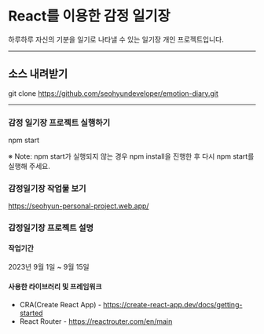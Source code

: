 # React를 이용한 감정 일기장

하루하루 자신의 기분을 일기로 나타낼 수 있는 일기장 개인 프로젝트입니다.

---

## 소스 내려받기

git clone https://github.com/seohyundeveloper/emotion-diary.git

---

### 감정 일기장 프로젝트 실행하기

npm start

※ Note: npm start가 실행되지 않는 경우 npm install을 진행한 후 다시 npm start를 실행해 주세요.

### 감정일기장 작업물 보기

https://seohyun-personal-project.web.app/

### 감정일기장 프로젝트 설명

#### 작업기간

2023년 9월 1일 ~ 9월 15일

#### 사용한 라이브러리 및 프레임워크
+ CRA(Create React App) - https://create-react-app.dev/docs/getting-started
+ React Router - https://reactrouter.com/en/main
